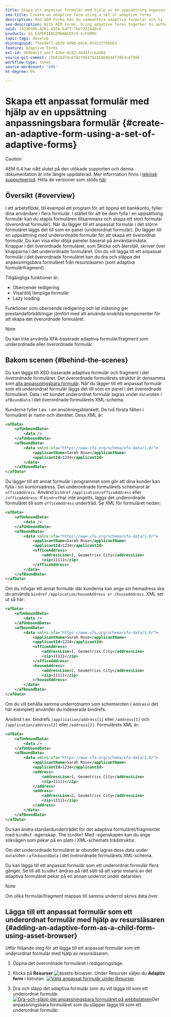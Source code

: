 ```yaml
---
title: Skapa ett anpassat formulär med hjälp av en uppsättning anpassningsbara formulär
seo-title: Create an adaptive form using a set of adaptive forms
description: Med AEM Forms kan du sammanföra adaptiva formulär och ta fram ett enda stort anpassat formulär och förstå dess funktioner.
seo-description: With AEM Forms, bring adaptive forms together to author a single large adaptive form, and understand its features.
uuid: 1423038b-8261-455b-b4ff-7be7222448c9
products: SG_EXPERIENCEMANAGER/6.4/FORMS
topic-tags: develop
discoiquuid: 75ee94f7-e939-409b-b8cb-8fdc3f79bb63
feature: Adaptive Forms
exl-id: 969b0c11-adc7-476e-8c82-d444fccba984
source-git-commit: c5b816d74c6f02f85476d16868844f39b4c47996
workflow-type: tm+mt
source-wordcount: '605'
ht-degree: 0%

---
```


# Skapa ett anpassat formulär med hjälp av en uppsättning anpassningsbara formulär {#create-an-adaptive-form-using-a-set-of-adaptive-forms}

>[!CAUTION]
>
>AEM 6.4 har nått slutet på den utökade supporten och denna dokumentation är inte längre uppdaterad. Mer information finns i [teknisk supportperiod](https://helpx.adobe.com/support/programs/eol-matrix.html). Hitta de versioner som stöds [här](https://experienceleague.adobe.com/docs/).

## Översikt {#overview}

I ett arbetsflöde, till exempel ett program för att öppna ett bankkonto, fyller dina användare i flera formulär. I stället för att be dem fylla i en uppsättning formulär kan du stapla formulären tillsammans och skapa ett stort formulär (överordnat formulär). När du lägger till ett anpassat formulär i det större formuläret läggs det till som en panel (underordnat formulär). Du lägger till en uppsättning med underordnade formulär för att skapa ett överordnat formulär. Du kan visa eller dölja paneler baserat på användarindata. Knappar i det överordnade formuläret, som Skicka och återställ, skriver över knapparna i det underordnade formuläret. Om du vill lägga till ett anpassat formulär i det överordnade formuläret kan du dra och släppa det anpassningsbara formuläret från resursläsaren (som adaptiva formulärfragment).

Tillgängliga funktioner är:

* Oberoende redigering
* Visa/dölj lämpliga formulär
* Lazy loading

Funktioner som oberoende redigering och lat inläsning ger prestandaförbättringar jämfört med att använda enskilda komponenter för att skapa det överordnade formuläret.

>[!NOTE]
>
>Du kan inte använda XFA-baserade adaptiva formulär/fragment som underordnade eller överordnade formulär.

## Bakom scenen {#behind-the-scenes}

Du kan lägga till XSD-baserade adaptiva formulär och fragment i det överordnade formuläret. Det överordnade formulärets struktur är densamma som [alla anpassningsbara formulär](/help/forms/using/prepopulate-adaptive-form-fields.md). När du lägger till ett anpassat formulär som ett underordnat formulär läggs det till som en panel i det överordnade formuläret. Data i ett bundet underordnat formulär lagras under `data`roten i `afBoundData` i det överordnade formulärets XML-schema.

Kunderna fyller t.ex. i en ansökningsblankett. De två första fälten i formuläret är namn och identitet. Dess XML är:

```xml
<afData>
    <afUnboundData>
        <data />
    </afUnboundData>
    <afBoundData>
        <data xmlns:xfa="https://www.xfa.org/schema/xfa-data/1.0/">
            <applicantName>Sarah Rose</applicantName>
            <applicantId>1234</applicantId>
        </data>
    </afBoundData>
</afData>
```

Du lägger till ett annat formulär i programmet som gör att dina kunder kan fylla i sin kontorsadress. Det underordnade formulärets schemarot är `officeAddress`. Använd `bindref` `/application/officeAddress` eller `/officeAddress`. If `bindref`har inte angetts, läggs det underordnade formuläret till som `officeAddress` underträd. Se XML för formuläret nedan:

```xml
<afData>
    <afUnboundData>
        <data />
    </afUnboundData>
    <afBoundData>
        <data xmlns:xfa="https://www.xfa.org/schema/xfa-data/1.0/">
            <applicantName>Sarah Rose</applicantName>
            <applicantId>1234</applicantId>
            <officeAddress>
                <addressLine>1, Geometrixx City</addressLine>
                <zip>11111</zip>
            </officeAddress>
        </data>
    </afBoundData>
</afData>
```

Om du infogar ett annat formulär där kunderna kan ange sin hemadress ska du använda `bindref` `/application/houseAddress or /houseAddress.`XML ser ut så här:

```xml
<afData>
    <afUnboundData>
        <data />
    </afUnboundData>
    <afBoundData>
        <data xmlns:xfa="https://www.xfa.org/schema/xfa-data/1.0/">
            <applicantName>Sarah Rose</applicantName>
            <applicantId>1234</applicantId>
            <officeAddress>
                <addressLine>1, Geometrixx City</addressLine>
                <zip>11111</zip>
            </officeAddress>
            <houseAddress>
                <addressLine>2, Geometrixx City</addressLine>
                <zip>11111</zip>
            </houseAddress>
        </data>
    </afBoundData>
</afData>
```

Om du vill behålla samma underrotnamn som schemaroten ( `Address`i det här exemplet) använder du indexerade bindrefs.

Använd t.ex. bindrefs `/application/address[1]` eller `/address[1]` och `/application/address[2]` eller `/address[2]`. Formulärets XML är:

```xml
<afData>
    <afUnboundData>
        <data />
    </afUnboundData>
    <afBoundData>
        <data xmlns:xfa="https://www.xfa.org/schema/xfa-data/1.0/">
            <applicantName>Sarah Rose</applicantName>
            <applicantId>1234</applicantId>
            <address>
                <addressLine>1, Geometrixx City</addressLine>
                <zip>11111</zip>
            </address>
            <address>
                <addressLine>2, Geometrixx City</addressLine>
                <zip>11111</zip>
            </address>
        </data>
    </afBoundData>
</afData>
```

Du kan ändra standardunderträdet för det adaptiva formuläret/fragmentet med `bindRef` -egenskap. The `bindRef` Med -egenskapen kan du ange sökvägen som pekar på en plats i XML-schemats trädstruktur.

Om det underordnade formuläret är obundet lagras dess data under `data`roten i `afUnboundData` i det överordnade formulärets XML-schema.

Du kan lägga till ett anpassat formulär som ett underordnat formulär flera gånger. Se till att `bindRef` ändras på rätt sätt så att varje instans av det adaptiva formuläret pekar på en annan underrot under dataroten.

>[!NOTE]
>
>Om olika formulär/fragment mappas till samma underrot skrivs data över.

## Lägga till ett anpassat formulär som ett underordnat formulär med hjälp av resursläsaren {#adding-an-adaptive-form-as-a-child-form-using-asset-browser}

Utför följande steg för att lägga till ett anpassat formulär som ett underordnat formulär med hjälp av resursläsaren.

1. Öppna det överordnade formuläret i redigeringsläge.
1. Klicka på **Resurser** ![assets-browser](assets/assets-browser.png). Under Resurser väljer du **Adaptiv form** i listrutan.
   [ ![Välja anpassat formulär under Resurser](assets/asset.png)](assets/asset-1.png)

1. Dra och släpp det adaptiva formulär som du vill lägga till som ett underordnat formulär.
   [ ![Dra-och-släpp det anpassningsbara formuläret på webbplatsen](assets/drag-drop.png)](assets/drag-drop-1.png)Det anpassningsbara formuläret som du släpper läggs till som ett underordnat formulär.
